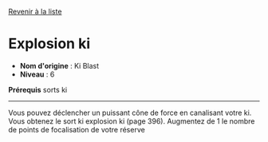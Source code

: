 [Revenir à la liste](..)

# Explosion ki

 * **Nom d'origine** : Ki Blast
 * **Niveau** : 6


<p><strong>Prérequis</strong> sorts ki</p>
<hr>
<p>Vous pouvez déclencher un puissant cône de force en canalisant votre ki. Vous obtenez le sort ki explosion ki (page 396). Augmentez de 1 le nombre de points de focalisation de votre réserve</p>